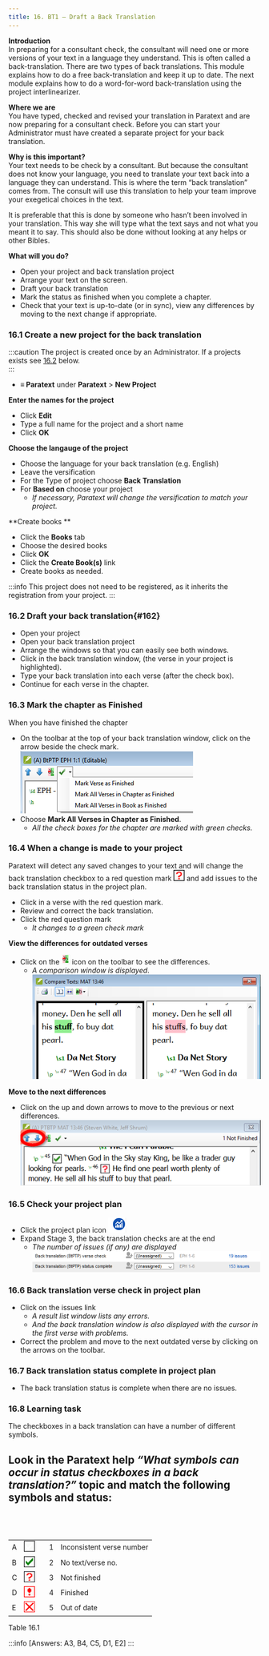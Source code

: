 ```yaml
---
title: 16. BT1 – Draft a Back Translation
---
```

**Introduction**  
In preparing for a consultant check, the consultant will need one or more versions of your text in a language they understand. This is often called a back-translation. There are two types of back translations. This module explains how to do a free back-translation and keep it up to date. The next module explains how to do a word-for-word back-translation using the project interlinearizer.

**Where we are**  
You have typed, checked and revised your translation in Paratext and are now preparing for a consultant check. Before you can start your Administrator must have created a separate project for your back translation.

**Why is this important?**  
Your text needs to be check by a consultant. But because the consultant does not know your language, you need to translate your text back into a language they can understand. This is where the term “back translation” comes from. The consult will use this translation to help your team improve your exegetical choices in the text.

It is preferable that this is done by someone who hasn’t been involved in your translation. This way she will type what the text says and not what you meant it to say. This should also be done without looking at any helps or other Bibles.

**What will you do?**  
-  Open your project and back translation project
-  Arrange your text on the screen.
-  Draft your back translation
-  Mark the status as finished when you complete a chapter.
-  Check that your text is up-to-date (or in sync), view any differences by moving to the next change if appropriate.

### 16.1 Create a new project for the back translation
 
:::caution
The project is created once by an Administrator. If a projects exists see [16.2](#162) below.   
:::
- **≡ Paratext** under **Paratext** \> **New Project** 

**Enter the names for the project**
-  Click **Edit** 
-  Type a full name for the project and a short name 
-  Click **OK** 

**Choose the langauge of the project**
-  Choose the language for your back translation (e.g. English)
-  Leave the versification
-  For the Type of project choose **Back Translation**
-  For **Based on** choose your project  
    - *If necessary, Paratext will change the versification to match your project.*

**Create books **
-  Click the **Books** tab
-  Choose the desired books
-  Click **OK**
-  Click the **Create Book(s)** link
-  Create books as needed.

:::info
This project does not need to be registered, as it inherits the registration from your project.
:::

### 16.2 Draft your back translation{#162}
-  Open your project
-  Open your back translation project
-  Arrange the windows so that you can easily see both windows.
-  Click in the back translation window, (the verse in your project is highlighted).
-  Type your back translation into each verse (after the check box).
-  Continue for each verse in the chapter.

### 16.3 Mark the chapter as Finished
When you have finished the chapter

-  On the toolbar at the top of your back translation window, click on the arrow beside the check mark.  
    ![wordml://97.png](../media/285e6d53f77a7d2d34ab6c4e22065e3b.png)
-  Choose **Mark All Verses in Chapter as Finished**.
    - *All the check boxes for the chapter are marked with green checks.*

### 16.4 When a change is made to your project
Paratext will detect any saved changes to your text and will change the back translation checkbox to a red question mark ![wordml://98.png](../media/fd2a2899133a5e6932581c91e4a3f0e3.png) and add issues to the back translation status in the project plan.

-  Click in a verse with the red question mark.
-  Review and correct the back translation.
-  Click the red question mark  
    -  *It changes to a green check mark*

**View the differences for outdated verses**  
-  Click on the ![wordml://99.png](../media/be3ec4dba9fa9fd49cc3cfbf9d635979.png) icon on the toolbar to see the differences.  
    - *A comparison window is displayed*.  
    ![wordml://100.png](../media/9da74a5911c8ba1d92d9e18caad3db4a.png)

**Move to the next differences**  
-  Click on the up and down arrows to move to the previous or next differences.  
    ![wordml://101.png](../media/ec6005b7e6d58cf0917c133ddb451b24.png)

### 16.5 Check your project plan
-  Click the project plan icon ![wordml://102.png](../media/d4f73d4e85851f0a7038bdd7f203d5f5.png)
-  Expand Stage 3, the back translation checks are at the end  
    - *The number of issues (if any) are displayed*  
    ![wordml://103.png](../media/06c918135131c6c83bfff9ae5644156b.png)

### 16.6 Back translation verse check in project plan
-  Click on the issues link  
    - *A result list window lists any errors.*  
    -  *And the back translation window is also displayed with the cursor in the first verse with problems.*
-  Correct the problem and move to the next outdated verse by clicking on the arrows on the toolbar.

### 16.7 Back translation status complete in project plan
-  The back translation status is complete when there are no issues.

### 16.8 Learning task
The checkboxes in a back translation can have a number of different symbols.

Look in the Paratext help *“What symbols can occur in status checkboxes in a back translation?”* topic and match the following symbols and status:
 
-----

 
-----


|  |  |  |  |  |
|---|-----------------------------------------------------------------|---|---|---------------------------|
| A | ![](../media/09b61c5c6d378fe5eb55993803e9fa62.png) |   | 1 | Inconsistent verse number |
| B | ![](../media/137adc925e0bf657c630c10699ddc5f8.png) |   | 2 | No text/verse no.         |
| C | ![](../media/82d0c3ada1245233d0d5fe0b4e650e44.png) |   | 3 | Not finished              |
| D | ![](../media/0cfc20f7ce5ae319c3aeb941e70fa482.png) |   | 4 | Finished                  |
| E | ![](../media/aeb91707fa743aa95460a958d7f7f8f4.png) |   | 5 | Out of date               |


Table 16.1

:::info
[Answers: A3, B4, C5, D1, E2]
:::